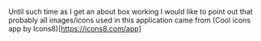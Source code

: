 Until such time as I get an about box working I would like to point out that probably all images/icons used
in this application came from (Cool icons app by Icons8)[https://icons8.com/app]
